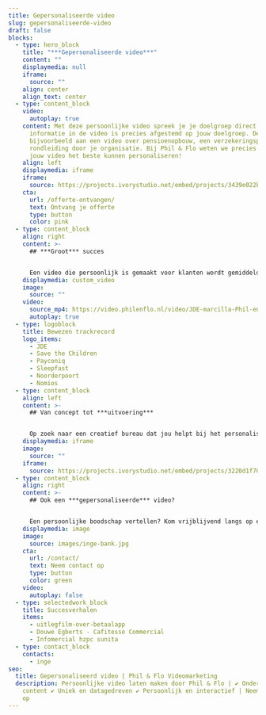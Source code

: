 ```yaml
---
title: Gepersonaliseerde video
slug: gepersonaliseerde-video
draft: false
blocks:
  - type: hero_block
    title: "***Gepersonaliseerde video***"
    content: ""
    displaymedia: null
    iframe:
      source: ""
    align: center
    align_text: center
  - type: content_block
    video:
      autoplay: true
    content: Met deze persoonlijke video spreek je je doelgroep direct aan. Alle
      informatie in de video is precies afgestemd op jouw doelgroep. Denk
      bijvoorbeeld aan een video over pensioenopbouw, een verzekeringspolis of
      rondleiding door je organisatie. Bij Phil & Flo weten we precies hoe we
      jouw video het beste kunnen personaliseren!
    align: left
    displaymedia: iframe
    iframe:
      source: https://projects.ivorystudio.net/embed/projects/3439e022b9b8aaad7250b257
    cta:
      url: /offerte-ontvangen/
      text: Ontvang je offerte
      type: button
      color: pink
  - type: content_block
    align: right
    content: >-
      ## ***Groot*** succes


      Een video die persoonlijk is gemaakt voor klanten wordt gemiddeld 85% vaker geopend dan video’s die dat niet zijn. Je klant voelt zich persoonlijk aangesproken en de betrokkenheid bij je bedrijf wordt op die manier verhoogd. Het zal je dan ook niet verbazen dat klanten na het zien van een gepersonaliseerde video eerder tot actie over zullen gaan!
    displaymedia: custom_video
    image:
      source: ""
    video:
      source_mp4: https://video.philenflo.nl/video/JDE-marcilla-Phil-en-Flo-website-source.mp4
      autoplay: true
  - type: logoblock
    title: Bewezen trackrecord
    logo_items:
      - JDE
      - Save the Children
      - Payconiq
      - Sleepfast
      - Noorderpoort
      - Nomios
  - type: content_block
    align: left
    content: >-
      ## Van concept tot ***uitvoering***


      Op zoek naar een creatief bureau dat jou helpt bij het personaliseren van jouw video? Phil & Flo regelt het voor je. We helpen je een video te creëren van concept tot uitvoering. Dankzij onze jarenlange ervaring en de nieuwste technieken zijn we in staat om video’s realtime aan te passen, zodat je je film ook op lange termijn kan inzetten!
    displaymedia: iframe
    image:
      source: ""
    iframe:
      source: https://projects.ivorystudio.net/embed/projects/3220d1f70cb359a9fe46b9b5
  - type: content_block
    align: right
    content: >-
      ## Ook een ***gepersonaliseerde*** video?


      Een persoonlijke boodschap vertellen? Kom vrijblijvend langs op één van onze kantoren in Eindhoven, Amsterdam of Groningen en ontdek wat wij voor jou kunnen betekenen! Of bel onze adviseurs vrijblijvend over de mogelijkheden 085 - 2738331
    displaymedia: image
    image:
      source: images/inge-bank.jpg
    cta:
      url: /contact/
      text: Neem contact op
      type: button
      color: green
    video:
      autoplay: false
  - type: selectedwork_block
    title: Succesverhalen
    items:
      - uitlegfilm-over-betaalapp
      - Douwe Egberts - Cafitesse Commercial
      - Infomercial hzpc sunita
  - type: contact_block
    contacts:
      - inge
seo:
  title: Gepersonaliseerd video | Phil & Flo Videomarketing
  description: Persoonlijke video laten maken door Phil & Flo | ✔ Onderscheidende
    content ✔ Uniek en datagedreven ✔ Persoonlijk en interactief | Neem contact
    op
---
```


